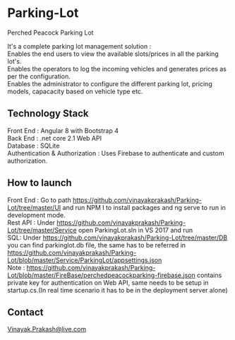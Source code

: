 # Parking-Lot
Perched Peacock Parking Lot

It's a complete parking lot management solution  :  
Enables the end users to view the available slots/prices in all the parking lot's.<br />
Enables the operators to log the incoming vehicles and generates prices as per the configuration.<br />
Enables the administrator to configure the different parking lot, pricing models, capacacity based on vehicle type etc.

## Technology Stack

Front End : Angular 8 with Bootstrap 4 <br/>
Back End : .net core 2.1 Web API <br/>
Database : SQLite <br/>
Authentication & Authorization : Uses Firebase to authenticate and custom authorization.

## How to launch

Front End : Go to path https://github.com/vinayakprakash/Parking-Lot/tree/master/UI and run NPM I to install packages and ng serve to run in development mode.<br/>
Rest API : Under https://github.com/vinayakprakash/Parking-Lot/tree/master/Service open ParkingLot.sln in VS 2017 and run <br/>
SQL: Under https://github.com/vinayakprakash/Parking-Lot/tree/master/DB you can find parkinglot.db file, the same has to be referred in https://github.com/vinayakprakash/Parking-Lot/blob/master/Service/ParkingLot/appsettings.json <br/>
Note : https://github.com/vinayakprakash/Parking-Lot/blob/master/FireBase/perchedpeacockparking-firebase.json contains private key for authentication on Web API, same needs to be setup in startup.cs.(In real time scenario it has to be in the deployment server alone)

## Contact
Vinayak.Prakash@live.com
